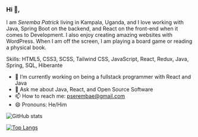 ### Hi 👋, 
I am *Seremba Patrick* living in Kampala, Uganda, and I love working with Java, Spring Boot on the backend, and React on the front-end when it comes to Development. I also enjoy creating amazing websites with WordPress. When I am off the screen, I am playing a board game or reading a physical book.

Skills: HTML5, CSS3, SCSS, Tailwind CSS, JavaScript, React, Redux, Java, Spring, SQL, Hiberante

- 🌱 I’m currently working on being a fullstack programmer with React and Java
-  💬 Ask me about Java, React, and Open Source Software 
- 📫 How to reach me: pserembae@gmail.com 
- 😄 Pronouns: He/Him

![GitHub stats](https://github-readme-stats.vercel.app/api?username=Seremba&show_icons=true) 

[![Top Langs](https://github-readme-stats.vercel.app/api/top-langs/?username=Seremba&layout=compact)](https://github.com/anuraghazra/github-readme-stats)








